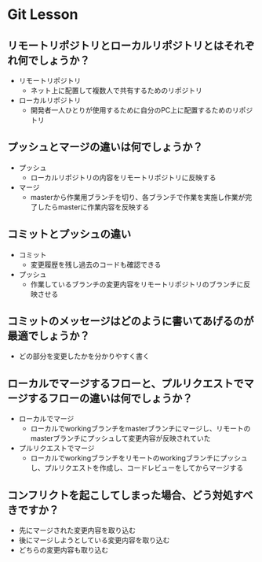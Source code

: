 # Git Lesson

## リモートリポジトリとローカルリポジトリとはそれぞれ何でしょうか？
* リモートリポジトリ
  * ネット上に配置して複数人で共有するためのリポジトリ
* ローカルリポジトリ
  * 開発者一人ひとりが使用するために自分のPC上に配置するためのリポジトリ


## プッシュとマージの違いは何でしょうか？
* プッシュ
  * ローカルリポジトリの内容をリモートリポジトリに反映する
* マージ
  * masterから作業用ブランチを切り、各ブランチで作業を実施し作業が完了したらmasterに作業内容を反映する


## コミットとプッシュの違い
* コミット
  * 変更履歴を残し過去のコードも確認できる
* プッシュ
  * 作業しているブランチの変更内容をリモートリポジトリのブランチに反映させる

## コミットのメッセージはどのように書いてあげるのが最適でしょうか？
* どの部分を変更したかを分かりやすく書く


## ローカルでマージするフローと、プルリクエストでマージするフローの違いは何でしょうか？
* ローカルでマージ
  * ローカルでworkingブランチをmasterブランチにマージし、リモートのmasterブランチにプッシュして変更内容が反映されていた
* プルリクエストでマージ
  * ローカルでworkingブランチをリモートのworkingブランチにプッシュし、プルリクエストを作成し、コードレビューをしてからマージする
  

## コンフリクトを起こしてしまった場合、どう対処すべきですか？
* 先にマージされた変更内容を取り込む
* 後にマージしようとしている変更内容を取り込む
* どちらの変更内容も取り込む